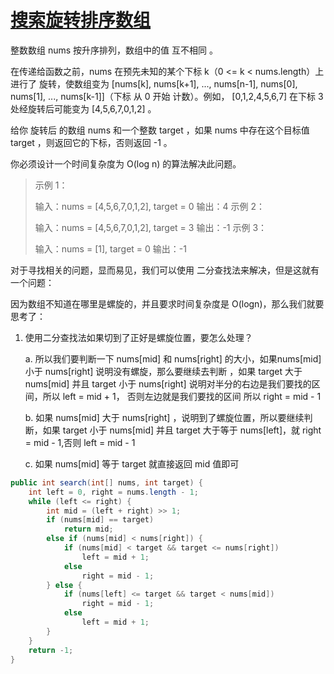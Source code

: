 # [搜索旋转排序数组](https://leetcode.cn/problems/search-in-rotated-sorted-array/)

整数数组 nums 按升序排列，数组中的值 互不相同 。

在传递给函数之前，nums 在预先未知的某个下标 k（0 <= k < nums.length）上进行了 旋转，使数组变为 [nums[k], nums[k+1], ..., nums[n-1], nums[0], nums[1], ..., nums[k-1]]（下标 从 0 开始 计数）。例如， [0,1,2,4,5,6,7] 在下标 3 处经旋转后可能变为 [4,5,6,7,0,1,2] 。

给你 旋转后 的数组 nums 和一个整数 target ，如果 nums 中存在这个目标值 target ，则返回它的下标，否则返回 -1 。

你必须设计一个时间复杂度为 O(log n) 的算法解决此问题。

> 示例 1：
>
> 输入：nums = [4,5,6,7,0,1,2], target = 0
> 输出：4
> 示例 2：
>
> 输入：nums = [4,5,6,7,0,1,2], target = 3
> 输出：-1
> 示例 3：
>
> 输入：nums = [1], target = 0
> 输出：-1

对于寻找相关的问题，显而易见，我们可以使用 二分查找法来解决，但是这就有一个问题：

因为数组不知道在哪里是螺旋的，并且要求时间复杂度是 O(logn)，那么我们就要思考了：

1. 使用二分查找法如果切到了正好是螺旋位置，要怎么处理？ 

   a. 所以我们要判断一下 nums[mid] 和 nums[right] 的大小，如果nums[mid] 小于 nums[right] 说明没有螺旋，那么要继续去判断 ，如果 target 大于 nums[mid] 并且 target 小于 nums[right] 说明对半分的右边是我们要找的区间，所以 left = mid + 1， 否则左边就是我们要找的区间 所以 right = mid - 1

   b. 如果 nums[mid] 大于 nums[right] ，说明到了螺旋位置，所以要继续判断，如果 target 小于 nums[mid] 并且 target 大于等于 nums[left]，就 right = mid - 1,否则 left = mid - 1 

   c. 如果 nums[mid] 等于 target 就直接返回 mid 值即可

```java
public int search(int[] nums, int target) {
    int left = 0, right = nums.length - 1;
    while (left <= right) {
        int mid = (left + right) >> 1;
        if (nums[mid] == target)
            return mid;
        else if (nums[mid] < nums[right]) {
            if (nums[mid] < target && target <= nums[right])
                left = mid + 1;
            else
                right = mid - 1;
        } else {
            if (nums[left] <= target && target < nums[mid])
                right = mid - 1;
            else
                left = mid + 1;
        }
    }
    return -1;
}
```